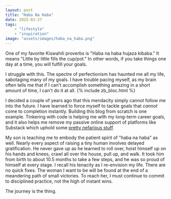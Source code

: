 ```yaml
---
layout: post
title: "Haba Na Haba"
date: 2025-03-27
tags:
    - "lifestyle"
    - "inspiration"
image: "assets/images/haba_na_haba.png"
---
```


One of my favorite Kiswahili proverbs is "Haba na haba hujaza kibaba." It means "Little by little fills the cup/pot." In other words, if you take things one day at a time, you will fulfill your goals. 

I struggle with this. The spectre of perfectionism has haunted me all my life, sabotaging many of my goals. I have trouble pacing myself, as my brain often tells me that if I can't accomplish something amazing in a short amount of time, I can't do it at all. {% include zb_bloc.html %}

I decided a couple of years ago that this mendacity simply cannot follow me into the future. I have learned to force myself to tackle goals that *cannot* come to completion instantly. Building this blog from scratch is one example. Tinkering with code is helping me with my long-term career goals, and it also helps me remove my passive online support of platforms like Substack which uphold some <a href="https://www.thehandbasket.co/p/substack-announcement-bari-weiss-free-press">pretty nefarious stuff</a>. 

My son is teaching me to embody the patient spirit of "haba na haba" as well. Nearly every aspect of raising a tiny human involves delayed gratification. He never gave up as he learned to roll over, hoist himself up on his hands and knees, crawl all over the house, pull up, and walk. It took him from birth to about 10.5 months to take a few steps, and he was so proud of himself at every stage. I recall his tenacity as I re-envision my life. There are no quick fixes. The woman I want to be will be found at the end of a meandering path of small victories. To reach her, I must continue to commit to  disciplined practice, not the high of instant wins. 

The journey is the thing. 